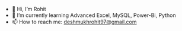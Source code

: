 - 👋 Hi, I’m Rohit
- 🌱 I’m currently learning Advanced Excel, MySQL, Power-Bi, Python
- 📫 How to reach me: deshmukhrohit97@gmail.com


<!---
Rohit-Deshmukh6/Rohit-Deshmukh6 is a ✨ special ✨ repository because its `README.md` (this file) appears on your GitHub profile.
You can click the Preview link to take a look at your changes.
--->
